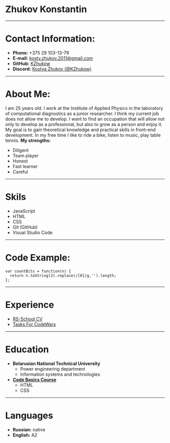 # Zhukov Konstantin

***
# Contact Information:
 * **Phone:** +375 29 103-13-79
 * **E-mail:** kosty.zhukov.2011@gmail.com
 * **GitHub:** [KZhukow](https://github.com/KZhukow "GitHub Profile")
 * **Discord:** [Kostya Zhukov (@KZhukow)](https://discord.com/channels/516715744646660106/747714817845887036 "RS-School")

***
# About Me:
I am 25 years old. I work at the Institute of Applied Physics in the laboratory of computational diagnostics as a junior researcher. I think my current job does not allow me to develop. I want to find an occupation that will allow not only to develop as a professional, but also to grow as a person and enjoy it. My goal is to gain theoretical knowledge and practical skills in front-end development.
In my free time I like to ride a bike, listen to music, play table tennis.
**My strengths:**
* Diligent
* Team player
* Honest
* Fast learner
* Careful

***
# Skils
* JavaScript
* HTML
* CSS
* Git (GitHub)
* Visual Studio Code

***
# Code Example:
```
var countBits = function(n) {
  return n.toString(2).replace(/[0]/g,'').length;
};
```

***
# Experience
* [RS-School CV](https://github.com/KZhukow/rsschool-cv "CV")
* [Tasks For CodeWars](https://www.codewars.com/users/aE3 "CodeWars Profile")

***
# Education
* **Belarusian National Technical University**
    * Power engineering department
    * Information systems and technologies
* **[Code Basics Course](https://ru.code-basics.com/)**
    * HTML
    * CSS

***
# Languages
* **Russian:** native
* **English:** A2